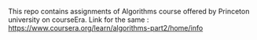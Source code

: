 This repo contains assignments of Algorithms course offered by Princeton university on courseEra. Link for the same :
https://www.coursera.org/learn/algorithms-part2/home/info
